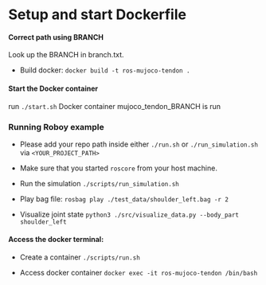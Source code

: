# Setup and start Dockerfile

#### Correct path using BRANCH
Look up the BRANCH in branch.txt.

- Build docker: `docker build -t ros-mujoco-tendon .`

#### Start the Docker container
run `./start.sh`
Docker container mujoco_tendon_BRANCH is run

### Running Roboy example

- Please add your repo path inside either `./run.sh` or `./run_simulation.sh` via `<YOUR_PROJECT_PATH>`

- Make sure that you started `roscore` from your host machine.

- Run the simulation `./scripts/run_simulation.sh`

- Play bag file: `rosbag play ./test_data/shoulder_left.bag -r 2`

- Visualize joint state `python3 ./src/visualize_data.py --body_part shoulder_left`

#### Access the docker terminal:

- Create a container `./scripts/run.sh`

- Access docker container `docker exec -it ros-mujoco-tendon /bin/bash`

